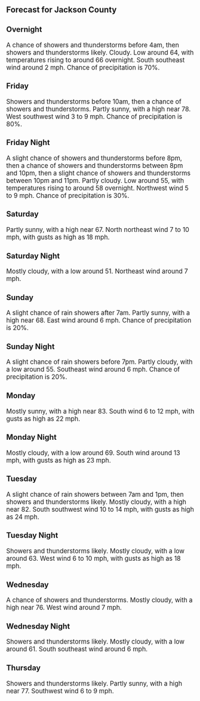 <div>
   <h2>Forecast for Jackson County</h2>
   <p>
      <div style="font-size:120%">
         <h3>Overnight</h3>A chance of showers and thunderstorms before 4am, then showers and thunderstorms likely. Cloudy. Low around 64, with temperatures
         rising to around 66 overnight. South southeast wind around 2 mph. Chance of precipitation is 70%.<br></div>
   </p>
   <p>
      <div style="font-size:120%">
         <h3>Friday</h3>Showers and thunderstorms before 10am, then a chance of showers and thunderstorms. Partly sunny, with a high near 78. West
         southwest wind 3 to 9 mph. Chance of precipitation is 80%.<br></div>
   </p>
   <p>
      <div style="font-size:120%">
         <h3>Friday Night</h3>A slight chance of showers and thunderstorms before 8pm, then a chance of showers and thunderstorms between 8pm and 10pm,
         then a slight chance of showers and thunderstorms between 10pm and 11pm. Partly cloudy. Low around 55, with temperatures rising
         to around 58 overnight. Northwest wind 5 to 9 mph. Chance of precipitation is 30%.<br></div>
   </p>
   <p>
      <div style="font-size:120%">
         <h3>Saturday</h3>Partly sunny, with a high near 67. North northeast wind 7 to 10 mph, with gusts as high as 18 mph.<br></div>
   </p>
   <p>
      <div style="font-size:120%">
         <h3>Saturday Night</h3>Mostly cloudy, with a low around 51. Northeast wind around 7 mph.<br></div>
   </p>
   <p>
      <div style="font-size:120%">
         <h3>Sunday</h3>A slight chance of rain showers after 7am. Partly sunny, with a high near 68. East wind around 6 mph. Chance of precipitation
         is 20%.<br></div>
   </p>
   <p>
      <div style="font-size:120%">
         <h3>Sunday Night</h3>A slight chance of rain showers before 7pm. Partly cloudy, with a low around 55. Southeast wind around 6 mph. Chance of precipitation
         is 20%.<br></div>
   </p>
   <p>
      <div style="font-size:120%">
         <h3>Monday</h3>Mostly sunny, with a high near 83. South wind 6 to 12 mph, with gusts as high as 22 mph.<br></div>
   </p>
   <p>
      <div style="font-size:120%">
         <h3>Monday Night</h3>Mostly cloudy, with a low around 69. South wind around 13 mph, with gusts as high as 23 mph.<br></div>
   </p>
   <p>
      <div style="font-size:120%">
         <h3>Tuesday</h3>A slight chance of rain showers between 7am and 1pm, then showers and thunderstorms likely. Mostly cloudy, with a high near
         82. South southwest wind 10 to 14 mph, with gusts as high as 24 mph.<br></div>
   </p>
   <p>
      <div style="font-size:120%">
         <h3>Tuesday Night</h3>Showers and thunderstorms likely. Mostly cloudy, with a low around 63. West wind 6 to 10 mph, with gusts as high as 18 mph.<br></div>
   </p>
   <p>
      <div style="font-size:120%">
         <h3>Wednesday</h3>A chance of showers and thunderstorms. Mostly cloudy, with a high near 76. West wind around 7 mph.<br></div>
   </p>
   <p>
      <div style="font-size:120%">
         <h3>Wednesday Night</h3>Showers and thunderstorms likely. Mostly cloudy, with a low around 61. South southeast wind around 6 mph.<br></div>
   </p>
   <p>
      <div style="font-size:120%">
         <h3>Thursday</h3>Showers and thunderstorms likely. Partly sunny, with a high near 77. Southwest wind 6 to 9 mph.<br></div>
   </p>
</div>